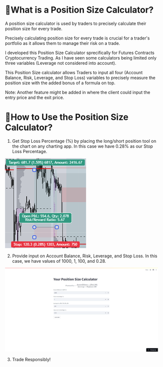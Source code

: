 # 📱What is a Position Size Calculator?
A position size calculator is used by traders to precisely calculate their position size for every trade.   

Precisely calculating position size for every trade is crucial for a trader's portfolio as it allows them to manage their risk on a trade.  

I developed this Position Size Calculator sprecifically for Futures Contracts Cryptocurrency Trading. As I have seen some calculators being limited only three variables (Leverage not considered into account).    

This Position Size calculator allows Traders to input all four (Account Balance, Risk, Leverage, and Stop Loss) variables to precisely measure the position size with the added bonus of a formula on top.  

Note: Another feature might be added in where the client could input the entry price and the exit price.    

# 🤔How to Use the Position Size Calculator?
1. Get Stop Loss Percentage (%) by placing the long/short position tool on the chart on any charting app. In this case we have 0.28% as our Stop Loss Percentage.    

![Long Short Position](IMAGES/long_position_screenshot.png) 

2. Provide input on Account Balance, Risk, Leverage, and Stop Loss. In this case, we have values of 1000, 1, 100, and 0.28. 

![Position Size Calculator with Inputs](IMAGES/position_size_calculator_with_inputs.png)

3. Trade Responsibly!
